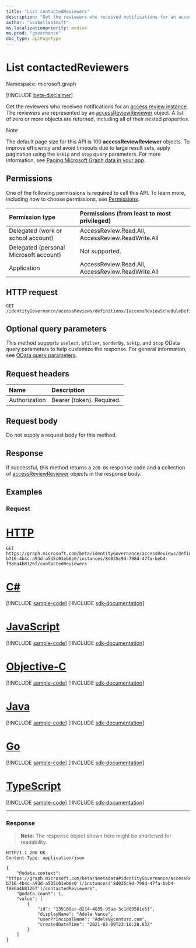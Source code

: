 ```yaml
---
title: "List contactedReviewers"
description: "Get the reviewers who received notifications for an access review instance."
author: "isabelleatmsft"
ms.localizationpriority: medium
ms.prod: "governance"
doc_type: apiPageType
---
```


# List contactedReviewers
Namespace: microsoft.graph

[!INCLUDE [beta-disclaimer](../../includes/beta-disclaimer.md)]

Get the reviewers who received notifications for an [access review instance](../resources/accessreviewinstance.md). The reviewers are represented by an [accessReviewReviewer](../resources/accessreviewreviewer.md) object. A list of zero or more objects are returned, including all of their nested properties.

>[!NOTE]
>The default page size for this API is 100 **accessReviewReviewer** objects. To improve efficiency and avoid timeouts due to large result sets, apply pagination using the `$skip` and `$top` query parameters. For more information, see [Paging Microsoft Graph data in your app](/graph/paging).

## Permissions
One of the following permissions is required to call this API. To learn more, including how to choose permissions, see [Permissions](/graph/permissions-reference).

|Permission type|Permissions (from least to most privileged)|
|:---|:---|
|Delegated (work or school account)|AccessReview.Read.All, AccessReview.ReadWrite.All|
|Delegated (personal Microsoft account)|Not supported.|
|Application|AccessReview.Read.All, AccessReview.ReadWrite.All|

## HTTP request

<!-- {
  "blockType": "ignored"
}
-->
``` http
GET /identityGovernance/accessReviews/definitions/{accessReviewScheduleDefinitionId}/instances/{accessReviewInstanceId}/contactedReviewers
```

## Optional query parameters
This method supports `$select`, `$filter`, `$orderBy`, `$skip`, and `$top` OData query parameters to help customize the response. For general information, see [OData query parameters](/graph/query-parameters).

## Request headers
|Name|Description|
|:---|:---|
|Authorization|Bearer {token}. Required.|

## Request body
Do not supply a request body for this method.

## Response

If successful, this method returns a `200 OK` response code and a collection of [accessReviewReviewer](../resources/accessreviewreviewer.md) objects in the response body.

## Examples

### Request


# [HTTP](#tab/http)
<!-- {
  "blockType": "request",
  "name": "list_accessReviewInstance_contactedReviewers"
}
-->
``` msgraph-interactive
GET https://graph.microsoft.com/beta/identityGovernance/accessReviews/definitions/2dca8959-b716-4b4c-a93d-a535c01eb6e0/instances/8d035c9d-798d-47fa-beb4-f986a4b8126f/contactedReviewers
```
# [C#](#tab/csharp)
[!INCLUDE [sample-code](../includes/snippets/csharp/list-accessreviewinstance-contactedreviewers-csharp-snippets.md)]
[!INCLUDE [sdk-documentation](../includes/snippets/snippets-sdk-documentation-link.md)]

# [JavaScript](#tab/javascript)
[!INCLUDE [sample-code](../includes/snippets/javascript/list-accessreviewinstance-contactedreviewers-javascript-snippets.md)]
[!INCLUDE [sdk-documentation](../includes/snippets/snippets-sdk-documentation-link.md)]

# [Objective-C](#tab/objc)
[!INCLUDE [sample-code](../includes/snippets/objc/list-accessreviewinstance-contactedreviewers-objc-snippets.md)]
[!INCLUDE [sdk-documentation](../includes/snippets/snippets-sdk-documentation-link.md)]

# [Java](#tab/java)
[!INCLUDE [sample-code](../includes/snippets/java/list-accessreviewinstance-contactedreviewers-java-snippets.md)]
[!INCLUDE [sdk-documentation](../includes/snippets/snippets-sdk-documentation-link.md)]

# [Go](#tab/go)
[!INCLUDE [sample-code](../includes/snippets/go/list-accessreviewinstance-contactedreviewers-go-snippets.md)]
[!INCLUDE [sdk-documentation](../includes/snippets/snippets-sdk-documentation-link.md)]

# [TypeScript](#tab/typescript)
[!INCLUDE [sample-code](../includes/snippets/typescript/list-accessreviewinstance-contactedreviewers-typescript-snippets.md)]
[!INCLUDE [sdk-documentation](../includes/snippets/snippets-sdk-documentation-link.md)]

---



### Response
>**Note:** The response object shown here might be shortened for readability.
<!-- {
  "blockType": "response",
  "truncated": true,
  "@odata.type": "Collection(microsoft.graph.accessReviewReviewer)"
}
-->
``` http
HTTP/1.1 200 OK
Content-Type: application/json

{
    "@odata.context": "https://graph.microsoft.com/beta/$metadata#identityGovernance/accessReviews/definitions('2dca8959-b716-4b4c-a93d-a535c01eb6e0')/instances('8d035c9d-798d-47fa-beb4-f986a4b8126f')/contactedReviewers",
    "@odata.count": 1,
    "value": [
        {
            "id": "139166ec-d214-4835-95aa-3c1d89581e51",
            "displayName": "Adele Vance",
            "userPrincipalName": "AdeleV@contoso.com",
            "createdDateTime": "2021-03-09T23:10:28.83Z"
        }
    ]
}
```
